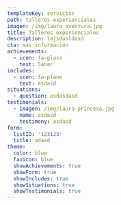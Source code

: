 ```yaml
---
templateKey: servicios
path: talleres-experienciales
imagen: /img/laura_aventura.jpg
title: Talleres experienciales
description: lajsdasldasd
cta: más información
achievements:
  - icon: fa-glass
    text: Sanar
includes:
  - icon: fa-plane
    text: asdasd
situations:
  - question: asdasdasd
testimonials:
  - imagen: /img/laura-princesa.jpg
    name: asdasd
    testimony: asdasd
form:
  listID: '123123'
  title: adasd
theme:
  color: blue
  favicon: blue
  showAchievements: true
  showForm: true
  showIncludes: true
  showSituations: true
  showTestimonials: true
---
```

